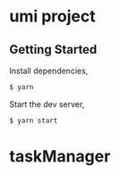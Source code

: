 # umi project

## Getting Started

Install dependencies,

```bash
$ yarn
```

Start the dev server,

```bash
$ yarn start
```
# taskManager

